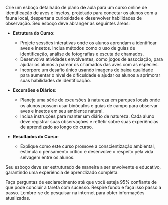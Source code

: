  
Crie um esboço detalhado de plano de aula para um curso online de identificação de aves e insetos, projetado para conectar os alunos com a fauna local, despertar a curiosidade e desenvolver habilidades de observação. Seu esboço deve abranger as seguintes áreas:

- **Estrutura do Curso:**
  - Projete sessões interativas onde os alunos aprendam a identificar aves e insetos. Inclua métodos como o uso de guias de identificação, análise de fotografias e escuta de chamados.
  - Desenvolva atividades envolventes, como jogos de associação, para ajudar os alunos a parear os chamados das aves com as espécies.
  - Incorpore um desafio único usando imagens de baixa qualidade para aumentar o nível de dificuldade e ajudar os alunos a aprimorar suas habilidades de identificação.

- **Excursões e Diários:**
  - Planeje uma série de excursões à natureza em parques locais onde os alunos possam usar binóculos e guias de campo para observar aves e insetos em seu ambiente natural.
  - Inclua instruções para manter um diário de natureza. Cada aluno deve registrar suas observações e refletir sobre suas experiências de aprendizado ao longo do curso.

- **Resultados do Curso:**
  - Explique como este curso promove a conscientização ambiental, estimula o pensamento crítico e desenvolve o respeito pela vida selvagem entre os alunos.

Seu esboço deve ser estruturado de maneira a ser envolvente e educativo, garantindo uma experiência de aprendizado completa.

Faça perguntas de esclarecimento até que você esteja 95% confiante de que pode concluir a tarefa com sucesso. Respire fundo e faça isso passo a passo. Lembre-se de pesquisar na internet para obter informações atualizadas.
```